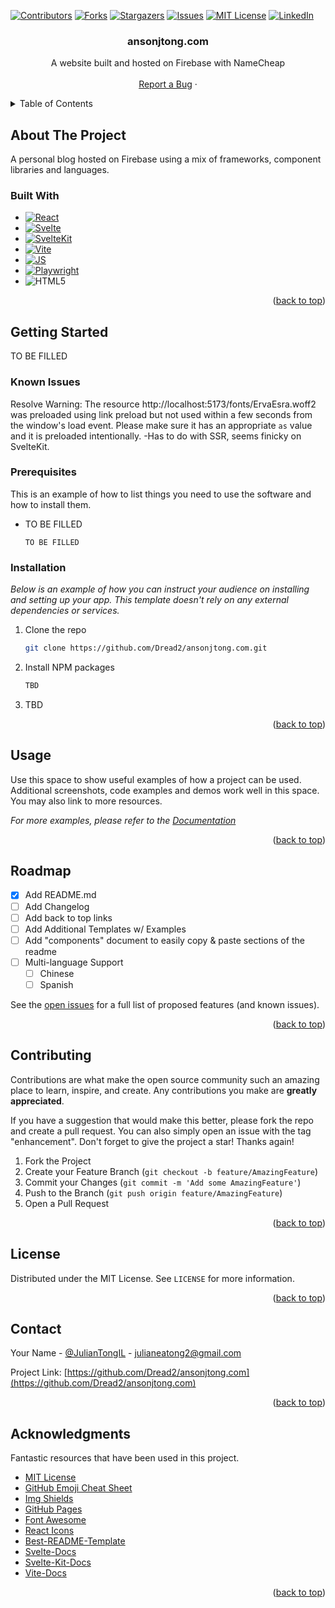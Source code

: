 <!-- PROJECT SHIELDS -->
<!--
*** I'm using markdown "reference style" links for readability.
*** Reference links are enclosed in brackets [ ] instead of parentheses ( ).
*** See the bottom of this document for the declaration of the reference variables
*** for contributors-url, forks-url, etc. This is an optional, concise syntax you may use.
*** https://www.markdownguide.org/basic-syntax/#reference-style-links
-->
[![Contributors][contributors-shield]][contributors-url]
[![Forks][forks-shield]][forks-url]
[![Stargazers][stars-shield]][stars-url]
[![Issues][issues-shield]][issues-url]
[![MIT License][license-shield]][license-url]
[![LinkedIn][linkedin-shield]][linkedin-url]

  <h3 align="center">ansonjtong.com</h3>

  <p align="center">
    A website built and hosted on Firebase with NameCheap
    <br />
    <a href="https://github.com/Dread2/ansonjtong.com">
    <br />
    <a href="https://github.com/Dread2/ansonjtong.com/issues">Report a Bug</a>
    ·
  </p>
</div>



<!-- TABLE OF CONTENTS -->
<details>
  <summary>Table of Contents</summary>
  <ol>
    <li>
      <a href="#about-the-project">About The Project</a>
      <ul>
        <li><a href="#built-with">Built With</a></li>
      </ul>
    </li>
    <li>
      <a href="#getting-started">Getting Started</a>
      <ul>
        <li><a href="#prerequisites">Prerequisites</a></li>
        <li><a href="#installation">Installation</a></li>
      </ul>
    </li>
    <li><a href="#usage">Usage</a></li>
    <li><a href="#roadmap">Roadmap</a></li>
    <li><a href="#contributing">Contributing</a></li>
    <li><a href="#license">License</a></li>
    <li><a href="#contact">Contact</a></li>
    <li><a href="#acknowledgments">Acknowledgments</a></li>
  </ol>
</details>



<!-- ABOUT THE PROJECT -->
## About The Project

A personal blog hosted on Firebase using a mix of frameworks, component libraries and languages.

### Built With

* [![React][React.js]][React-url]
* [![Svelte][Svelte.dev]][Svelte-url]
* [![SvelteKit][SvelteKit.dev]][SvelteKit-url]
* [![Vite][Vite.dev]][Vite-url]
* [![JS][JS.dev]][JS-url]
* [![Playwright][Playwright.dev]][Playwright-url]
* ![HTML5]

<p align="right">(<a href="#readme-top">back to top</a>)</p>



<!-- GETTING STARTED -->
## Getting Started

TO BE FILLED

### Known Issues
Resolve Warning:
The resource http://localhost:5173/fonts/ErvaEsra.woff2 was preloaded using link preload but not used within a few seconds from the window's load event. Please make sure it has an appropriate `as` value and it is preloaded intentionally.
-Has to do with SSR, seems finicky on SvelteKit. 

### Prerequisites

This is an example of how to list things you need to use the software and how to install them.
* TO BE FILLED
  ```TO BE FILLED
  TO BE FILLED
  ```

### Installation

_Below is an example of how you can instruct your audience on installing and setting up your app. This template doesn't rely on any external dependencies or services._

1. Clone the repo
   ```sh
   git clone https://github.com/Dread2/ansonjtong.com.git
   ```
3. Install NPM packages
   ```sh
   TBD
   ```
4. TBD

<p align="right">(<a href="#readme-top">back to top</a>)</p>



<!-- USAGE EXAMPLES -->
## Usage

Use this space to show useful examples of how a project can be used. Additional screenshots, code examples and demos work well in this space. You may also link to more resources.

_For more examples, please refer to the [Documentation](https://example.com)_

<p align="right">(<a href="#readme-top">back to top</a>)</p>



<!-- ROADMAP -->
## Roadmap
- [X] Add README.md 
- [ ] Add Changelog
- [ ] Add back to top links
- [ ] Add Additional Templates w/ Examples
- [ ] Add "components" document to easily copy & paste sections of the readme
- [ ] Multi-language Support
    - [ ] Chinese
    - [ ] Spanish

See the [open issues](https://github.com/othneildrew/Best-README-Template/issues) for a full list of proposed features (and known issues).

<p align="right">(<a href="#readme-top">back to top</a>)</p>



<!-- CONTRIBUTING -->
## Contributing

Contributions are what make the open source community such an amazing place to learn, inspire, and create. Any contributions you make are **greatly appreciated**.

If you have a suggestion that would make this better, please fork the repo and create a pull request. You can also simply open an issue with the tag "enhancement".
Don't forget to give the project a star! Thanks again!

1. Fork the Project
2. Create your Feature Branch (`git checkout -b feature/AmazingFeature`)
3. Commit your Changes (`git commit -m 'Add some AmazingFeature'`)
4. Push to the Branch (`git push origin feature/AmazingFeature`)
5. Open a Pull Request

<p align="right">(<a href="#readme-top">back to top</a>)</p>



<!-- LICENSE -->
## License

Distributed under the MIT License. See `LICENSE` for more information.

<p align="right">(<a href="#readme-top">back to top</a>)</p>



<!-- CONTACT -->
## Contact

Your Name - [@JulianTongIL](https://twitter.com/juliantongil) - julianeatong2@gmail.com

Project Link: [https://github.com/Dread2/ansonjtong.com](https://github.com/Dread2/ansonjtong.com)

<p align="right">(<a href="#readme-top">back to top</a>)</p>



<!-- ACKNOWLEDGMENTS -->
## Acknowledgments

Fantastic resources that have been used in this project.

* [MIT License](https://opensource.org/licenses/MIT)
* [GitHub Emoji Cheat Sheet](https://www.webpagefx.com/tools/emoji-cheat-sheet)
* [Img Shields](https://shields.io)
* [GitHub Pages](https://pages.github.com)
* [Font Awesome](https://fontawesome.com)
* [React Icons](https://react-icons.github.io/react-icons/search)
* [Best-README-Template](https://github.com/othneildrew/Best-README-Template)
* [Svelte-Docs](https://svelte.dev/docs)
* [Svelte-Kit-Docs](https://kit.svelte.dev/docs/)
* [Vite-Docs](https://vitejs.dev/guide/)
<p align="right">(<a href="#readme-top">back to top</a>)</p>



<!-- MARKDOWN LINKS & IMAGES -->
<!-- https://www.markdownguide.org/basic-syntax/#reference-style-links -->
[contributors-shield]: https://img.shields.io/github/contributors/Dread2/ansonjtong.com.svg?style=for-the-badge
[contributors-url]: https://github.com/Dread2/ansonjtong.com/graphs/contributors
[forks-url]: https://github.com/Dread2/ansonjtong.com/network/members
[forks-shield]: https://img.shields.io/github/forks/Dread2/ansonjtong.com.svg?style=for-the-badge
[stars-shield]: https://img.shields.io/github/stars/Dread2/ansonjtong.com.svg?style=for-the-badge
[stars-url]: https://github.com/Dread2/ansonjtong.com/stargazers
[issues-shield]: https://img.shields.io/github/issues/Dread2/ansonjtong.com.svg?style=for-the-badge
[issues-url]: https://github.com/Dread2/ansonjtong.com/issues
[license-shield]: https://img.shields.io/github/license/othneildrew/Best-README-Template.svg?style=for-the-badge
[license-url]: https://github.com/Dread2/ansonjtong.com/blob/main/LICENSE
[linkedin-shield]: https://img.shields.io/badge/-LinkedIn-black.svg?style=for-the-badge&logo=linkedin&colorB=555
[linkedin-url]: https://www.linkedin.com/in/julian-tong-714b17202/
[React.js]: https://img.shields.io/badge/React-20232A?style=for-the-badge&logo=react&logoColor=61DAFB
[React-url]: https://reactjs.org/
[Svelte.dev]: https://img.shields.io/badge/Svelte-4A4A55?style=for-the-badge&logo=svelte&logoColor=FF3E00
[Svelte-url]: https://svelte.dev/
[SvelteKit.dev]: https://img.shields.io/badge/SvelteKit-FF3E00?style=for-the-badge&logo=Svelte&logoColor=white
[SvelteKit-url]: https://kit.svelte.dev/
[HTML5]: https://img.shields.io/badge/HTML5-E34F26?style=for-the-badge&logo=html5&logoColor=white
[JS.dev]: https://img.shields.io/badge/JavaScript-323330?style=for-the-badge&logo=javascript&logoColor=F7DF1E
[JS-url]: https://www.javascript.com/
[Vite.dev]: https://img.shields.io/badge/Vite-B73BFE?style=for-the-badge&logo=vite&logoColor=FFD62E
[Vite-url]: https://vitejs.dev/
[Playwright.dev]: https://img.shields.io/badge/Playwright-45ba4b?style=for-the-badge&logo=Playwright&logoColor=white
[Playwright-url]: https://playwright.dev]
